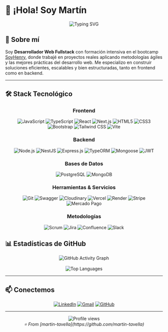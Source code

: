 # 👋 ¡Hola! Soy Martín

<div align="center">
  <img src="https://readme-typing-svg.demolab.com?font=Fira+Code&weight=600&size=28&duration=4000&pause=1000&color=2E8B57&center=true&vCenter=true&multiline=true&width=600&height=100&lines=Desarrollador+Web+Fullstack;Construyendo+soluciones+escalables" alt="Typing SVG" />
</div>

## 🚀 Sobre mí

Soy **Desarrollador Web Fullstack** con formación intensiva en el bootcamp [SoyHenry](https://www.soyhenry.com/), donde trabajé en proyectos reales aplicando metodologías ágiles y las mejores prácticas del desarrollo web. Me especializo en construir soluciones eficientes, escalables y bien estructuradas, tanto en frontend como en backend.

---

## 🛠️ Stack Tecnológico

<div align="center">

### Frontend
![JavaScript](https://img.shields.io/badge/JavaScript-F7DF1E?style=for-the-badge&logo=javascript&logoColor=black)
![TypeScript](https://img.shields.io/badge/TypeScript-007ACC?style=for-the-badge&logo=typescript&logoColor=white)
![React](https://img.shields.io/badge/React-20232A?style=for-the-badge&logo=react&logoColor=61DAFB)
![Next.js](https://img.shields.io/badge/Next.js-000000?style=for-the-badge&logo=next.js&logoColor=white)
![HTML5](https://img.shields.io/badge/HTML5-E34F26?style=for-the-badge&logo=html5&logoColor=white)
![CSS3](https://img.shields.io/badge/CSS3-1572B6?style=for-the-badge&logo=css3&logoColor=white)
![Bootstrap](https://img.shields.io/badge/Bootstrap-563D7C?style=for-the-badge&logo=bootstrap&logoColor=white)
![Tailwind CSS](https://img.shields.io/badge/Tailwind_CSS-38B2AC?style=for-the-badge&logo=tailwind-css&logoColor=white)
![Vite](https://img.shields.io/badge/Vite-646CFF?style=for-the-badge&logo=vite&logoColor=white)

### Backend
![Node.js](https://img.shields.io/badge/Node.js-43853D?style=for-the-badge&logo=node.js&logoColor=white)
![NestJS](https://img.shields.io/badge/NestJS-E0234E?style=for-the-badge&logo=nestjs&logoColor=white)
![Express.js](https://img.shields.io/badge/Express.js-404D59?style=for-the-badge&logo=express&logoColor=white)
![TypeORM](https://img.shields.io/badge/TypeORM-FE0803?style=for-the-badge&logo=typeorm&logoColor=white)
![Mongoose](https://img.shields.io/badge/Mongoose-880000?style=for-the-badge&logo=mongoose&logoColor=white)
![JWT](https://img.shields.io/badge/JWT-000000?style=for-the-badge&logo=jsonwebtokens&logoColor=white)

### Bases de Datos
![PostgreSQL](https://img.shields.io/badge/PostgreSQL-316192?style=for-the-badge&logo=postgresql&logoColor=white)
![MongoDB](https://img.shields.io/badge/MongoDB-4EA94B?style=for-the-badge&logo=mongodb&logoColor=white)

### Herramientas & Servicios
![Git](https://img.shields.io/badge/Git-F05032?style=for-the-badge&logo=git&logoColor=white)
![Swagger](https://img.shields.io/badge/Swagger-85EA2D?style=for-the-badge&logo=swagger&logoColor=black)
![Cloudinary](https://img.shields.io/badge/Cloudinary-3448C5?style=for-the-badge&logo=cloudinary&logoColor=white)
![Vercel](https://img.shields.io/badge/Vercel-000000?style=for-the-badge&logo=vercel&logoColor=white)
![Render](https://img.shields.io/badge/Render-46E3B7?style=for-the-badge&logo=render&logoColor=white)
![Stripe](https://img.shields.io/badge/Stripe-626CD9?style=for-the-badge&logo=stripe&logoColor=white)
![Mercado Pago](https://img.shields.io/badge/Mercado_Pago-009EE3?style=for-the-badge&logo=mercadopago&logoColor=white)

### Metodologías
![Scrum](https://img.shields.io/badge/Scrum-6DB33F?style=for-the-badge&logo=scrumalliance&logoColor=white)
![Jira](https://img.shields.io/badge/Jira-0052CC?style=for-the-badge&logo=jira&logoColor=white)
![Confluence](https://img.shields.io/badge/Confluence-172B4D?style=for-the-badge&logo=confluence&logoColor=white)
![Slack](https://img.shields.io/badge/Slack-4A154B?style=for-the-badge&logo=slack&logoColor=white)

</div>

## 📊 Estadísticas de GitHub

<div align="center">
  <img src="https://github-readme-activity-graph.vercel.app/graph?username=martin-tavella&bg_color=0d1117&color=58a6ff&line=58a6ff&point=f0f6fc&area=true&hide_border=true" alt="GitHub Activity Graph" />
  <br><br>
  <img src="https://github-readme-stats.vercel.app/api/top-langs/?username=martin-tavella&layout=compact&theme=github_dark&hide_border=true&bg_color=0d1117&title_color=58a6ff&text_color=c9d1d9" alt="Top Languages" />
</div>

---

## 📫 Conectemos

<div align="center">

[![LinkedIn](https://img.shields.io/badge/LinkedIn-0077B5?style=for-the-badge&logo=linkedin&logoColor=white)](https://www.linkedin.com/in/martintavella/)
[![Gmail](https://img.shields.io/badge/Gmail-D14836?style=for-the-badge&logo=gmail&logoColor=white)](mailto:martutavella@gmail.com)
[![GitHub](https://img.shields.io/badge/GitHub-100000?style=for-the-badge&logo=github&logoColor=white)](https://github.com/martin-tavella)

</div>

---

<div align="center">
  <img src="https://komarev.com/ghpvc/?username=martin-tavella&color=brightgreen&style=flat-square" alt="Profile views" />
</div>

<div align="center">
  <i>⭐️ From [martin-tavella](https://github.com/martin-tavella)</i>
</div>
